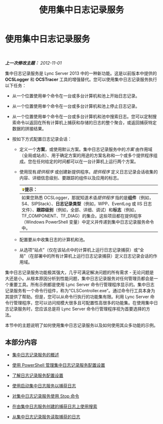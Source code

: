 ﻿---
title: 使用集中日志记录服务
TOCTitle: 使用集中日志记录服务
ms:assetid: 7b05aaef-f0ea-4649-ba8a-02e68b0cdf23
ms:mtpsurl: https://technet.microsoft.com/zh-cn/library/JJ688101(v=OCS.15)
ms:contentKeyID: 49888473
ms.date: 05/19/2016
mtps_version: v=OCS.15
ms.translationtype: HT
---

# 使用集中日志记录服务

 

_**上一次修改主题：** 2012-11-01_

集中日志记录服务是 Lync Server 2013 中的一种新功能。这是以前版本中提供的 **OCSLogger** 和 **OCSTracer** 工具的增强替代。您可以使用集中日志记录服务执行以下任务：

  - 从一个位置使用单个命令在一台或多台计算机和池上开始日志记录。

  - 从一个位置使用单个命令在一台或多台计算机和池上停止日志记录。

  - 从一个位置使用单个命令在一台或多台计算机和池中搜索日志。您可以定制搜索命令以返回在所有计算机上捕获和存储的日志的整个聚合，或返回捕获特定数据的拼接结果。

  - 按如下方式配置日志记录会话：
    
      - 定义一个**方案**，或使用默认方案。集中日志记录服务中的*方案* 由作用域（全局或站点）、用于确定方案的用途的方案名称和一个或多个提供程序组成。您在任何给定的时间都可以在一台计算机上运行两个方案。
    
      - 使用现有*提供程序* 或创建新提供程序。*提供程序* 定义日志记录会话收集的内容、详细信息级别、要跟踪的组件以及应用的标志。
        
        <table>
        <thead>
        <tr class="header">
        <th><img src="images/Gg398094.tip(OCS.15).gif" title="tip" alt="tip" />提示：</th>
        </tr>
        </thead>
        <tbody>
        <tr class="odd">
        <td>如果您熟悉 OCSLogger，那就知道术语<em>提供程序</em> 指的是<strong>组件</strong>（例如，S4、SIPStack）、<strong>日志记录类型</strong>（例如，WPP、EventLog 或 IIS 日志文件）、<strong>跟踪级别</strong>（例如，全部、详细、调试）和<strong>标志</strong>（例如，TF_COMPONENT、TF_DIAG）的集合。这些项目都在提供程序（Windows PowerShell 变量）中定义并传递到集中日志记录服务命令中。</td>
        </tr>
        </tbody>
        </table>
    
      - 配置要从中收集日志的计算机和池。
    
      - 从选项“站点”（仅在该站点中的计算机上运行日志记录捕获）或“全局”（在部署中的所有计算机上运行日志记录捕获）定义日志记录会话的作用域。

集中日志记录服务功能极其强大，几乎可满足解决问题的所有需求 - 无论问题是大还是小。从根本原因分析到性能问题，集中日志记录服务对任何管理员都会是一个重要工具。所有示例都是使用 Lync Server 命令行管理程序显示的。集中日志记录服务有一个命令行组件，称为“CLSController.exe”。通过命令行工具本身为其提供了帮助。但是，您可以从命令行执行的功能集有限。利用 Lync Server 命令行管理程序，您可以访问规模大很多且可配置性高很多的功能集。在使用集中日志记录服务时，您应该总是将 Lync Server 命令行管理程序视为首要选择的方法。

本节中的主题说明了如何使用集中日志记录服务以及如何使用其众多功能的示例。

## 本部分内容

  - [集中日志记录服务的概述](lync-server-2013-overview-of-the-centralized-logging-service.md)

  - [使用 PowerShell 管理集中日志记录服务配置设置](lync-server-2013-managing-the-centralized-logging-service-configuration-settings.md)

  - [了解日志记录服务配置设置](lync-server-2013-understanding-centralized-logging-service-configuration-settings.md)

  - [使用启动集中日志服务以捕获日志](lync-server-2013-using-start-for-the-centralized-logging-service-to-capture-logs.md)

  - [对集中日志记录服务使用 Stop 命令](lync-server-2013-using-stop-for-the-centralized-logging-service.md)

  - [在由集中日志服务创建的捕获日志上使用搜索](lync-server-2013-using-search-on-capture-logs-created-by-the-centralized-logging-service.md)

  - [从集中日志记录服务读取捕获的日志](lync-server-2013-reading-capture-logs-from-the-centralized-logging-service.md)

